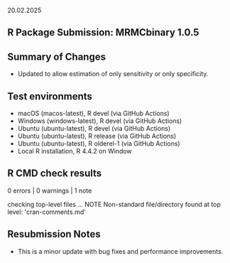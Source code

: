 20.02.2025

## R Package Submission: MRMCbinary 1.0.5

## Summary of Changes
* Updated to allow estimation of only sensitivity or only specificity.

## Test environments
* macOS (macos-latest), R devel (via GitHub Actions)
* Windows (windows-latest), R devel (via GitHub Actions)
* Ubuntu (ubuntu-latest), R devel (via GitHub Actions)
* Ubuntu (ubuntu-latest), R release (via GitHub Actions)
* Ubuntu (ubuntu-latest), R olderel-1 (via GitHub Actions)
* Local R installation, R 4.4.2 on Window

## R CMD check results
0 errors | 0 warnings | 1 note

checking top-level files ... NOTE
  Non-standard file/directory found at top level:
    'cran-comments.md'

## Resubmission Notes
* This is a minor update with bug fixes and performance improvements.

